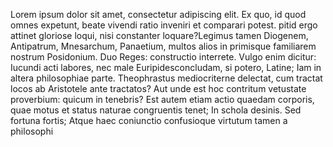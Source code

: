 Lorem ipsum dolor sit amet, consectetur adipiscing elit. Ex quo, id quod omnes expetunt, beate vivendi ratio inveniri et
 comparari potest. pitid ergo attinet gloriose loqui, nisi constanter loquare?Legimus tamen Diogenem, Antipatrum, Mnesarchum, Panaetium, multos alios in primisque familiarem nostrum Posidonium. Duo Reges: constructio interrete. Vulgo enim dicitur: Iucundi acti 
 labores, nec male Euripidesconcludam, si potero, Latine; Iam in altera philosophiae parte. Theophrastus mediocriterne delectat, 
 cum tractat locos ab Aristotele ante tractatos? Aut unde est hoc contritum vetustate proverbium: quicum in tenebris? Est autem 
 etiam actio quaedam corporis, quae motus et status naturae congruentis tenet; In schola desinis. Sed fortuna fortis; Atque haec coniunctio confusioque virtutum tamen a philosophi